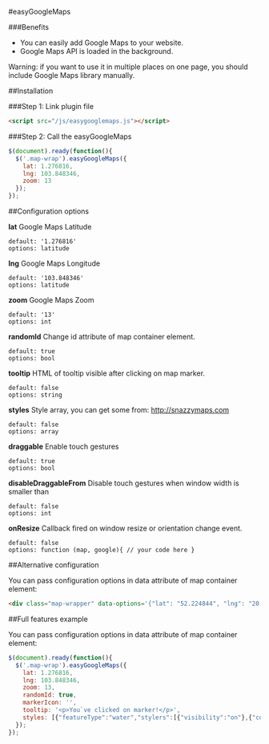 #easyGoogleMaps


###Benefits
* You can easily add Google Maps to your website.
* Google Maps API is loaded in the background.

Warning: if you want to use it in multiple places on one page, you should include Google Maps library manually.

##Installation

###Step 1: Link plugin file

```html
<script src="/js/easygooglemaps.js"></script>
```

###Step 2: Call the easyGoogleMaps


```javascript
$(document).ready(function(){
  $('.map-wrap').easyGoogleMaps({
    lat: 1.276816,
    lng: 103.848346,
    zoom: 13
  });
});
```

##Configuration options


**lat**
Google Maps Latitude
```
default: '1.276816'
options: latitude
```

**lng**
Google Maps Longitude
```
default: '103.848346'
options: latitude
```

**zoom**
Google Maps Zoom
```
default: '13'
options: int
```

**randomId**
Change id attribute of map container element.
```
default: true
options: bool
```

**tooltip**
HTML of tooltip visible after clicking on map marker.
```
default: false
options: string
```

**styles**
Style array, you can get some from: http://snazzymaps.com
```
default: false
options: array
```

**draggable**
Enable touch gestures
```
default: true
options: bool
```

**disableDraggableFrom**
Disable touch gestures when window width is smaller than
```
default: false
options: int
```

**onResize**
Callback fired on window resize or orientation change event.
```
default: false
options: function (map, google){ // your code here }
```

##Alternative configuration

You can pass configuration options in data attribute of map container element:

```html
<div class="map-wrapper" data-options='{"lat": "52.224844", "lng": "20.957212"}'>
```

##Full features example

You can pass configuration options in data attribute of map container element:

```javascript
$(document).ready(function(){
  $('.map-wrap').easyGoogleMaps({
    lat: 1.276816,
    lng: 103.848346,
    zoom: 13,
    randomId: true,
    markerIcon: '',
    tooltip: '<p>You`ve clicked on marker!</p>',
    styles: [{"featureType":"water","stylers":[{"visibility":"on"},{"color":"#acbcc9"}]},{"featureType":"landscape","stylers":[{"color":"#f2e5d4"}]},{"featureType":"road.highway","elementType":"geometry","stylers":[{"color":"#c5c6c6"}]},{"featureType":"road.arterial","elementType":"geometry","stylers":[{"color":"#e4d7c6"}]},{"featureType":"road.local","elementType":"geometry","stylers":[{"color":"#fbfaf7"}]},{"featureType":"poi.park","elementType":"geometry","stylers":[{"color":"#c5dac6"}]},{"featureType":"administrative","stylers":[{"visibility":"on"},{"lightness":33}]},{"featureType":"road"},{"featureType":"poi.park","elementType":"labels","stylers":[{"visibility":"on"},{"lightness":20}]},{},{"featureType":"road","stylers":[{"lightness":20}]}]
  });
});
```
